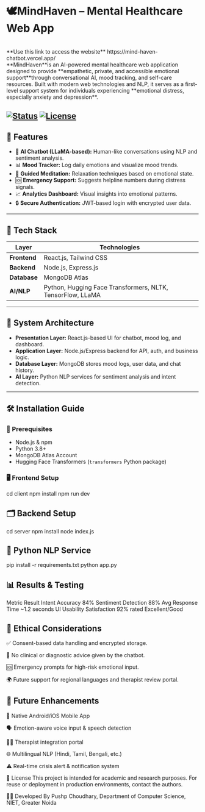 #  🕊️MindHaven – Mental Healthcare Web App
<br>
**Use this link to access the website** https://mind-haven-chatbot.vercel.app/ <br>
**MindHaven**is an AI-powered mental healthcare web application designed to provide **empathetic, private, and accessible emotional support**through conversational AI, mood tracking, and self-care resources. Built with modern web technologies and NLP, it serves as a first-level support system for individuals experiencing **emotional distress, especially anxiety and depression**.

[![Status](https://img.shields.io/badge/status-active-success.svg)]()
[![License](https://img.shields.io/badge/license-MIT-blue.svg)](/LICENSE)
<br>
---

## 🧠 Features

- 🤖 **AI Chatbot (LLaMA-based):** Human-like conversations using NLP and sentiment analysis.
- 📊 **Mood Tracker:** Log daily emotions and visualize mood trends.
- 🧘 **Guided Meditation:** Relaxation techniques based on emotional state.
- 🆘 **Emergency Support:** Suggests helpline numbers during distress signals.
- 📈 **Analytics Dashboard:** Visual insights into emotional patterns.
- 🔒 **Secure Authentication:** JWT-based login with encrypted user data.

---

## 🚀 Tech Stack

| Layer             | Technologies                                             |
|------------------|----------------------------------------------------------|
| **Frontend**      | React.js, Tailwind CSS                                  |
| **Backend**       | Node.js, Express.js                                     |
| **Database**      | MongoDB Atlas                                           |
| **AI/NLP**        | Python, Hugging Face Transformers, NLTK, TensorFlow, LLaMA |

---

## 📐 System Architecture

- **Presentation Layer:** React.js-based UI for chatbot, mood log, and dashboard.
- **Application Layer:** Node.js/Express backend for API, auth, and business logic.
- **Database Layer:** MongoDB stores mood logs, user data, and chat history.
- **AI Layer:** Python NLP services for sentiment analysis and intent detection.

---

## 🛠️ Installation Guide

### 🔧 Prerequisites
- Node.js & npm
- Python 3.8+
- MongoDB Atlas Account
- Hugging Face Transformers (`transformers` Python package)

### 🖥️ Frontend Setup

cd client
npm install
npm run dev
## 🗂️ Backend Setup

cd server
npm install
node index.js
## 🤖 Python NLP Service

pip install -r requirements.txt
python app.py

## 📊 Results & Testing
Metric	Result
Intent Accuracy	84%
Sentiment Detection	88%
Avg Response Time	~1.2 seconds
UI Usability Satisfaction	92% rated Excellent/Good

## 🔐 Ethical Considerations
✅ Consent-based data handling and encrypted storage.

🚫 No clinical or diagnostic advice given by the chatbot.

🆘 Emergency prompts for high-risk emotional input.

🌍 Future support for regional languages and therapist review portal.

## 🔭 Future Enhancements
📱 Native Android/iOS Mobile App

🗣️ Emotion-aware voice input & speech detection

🧑‍⚕️ Therapist integration portal

🌐 Multilingual NLP (Hindi, Tamil, Bengali, etc.)

⚠️ Real-time crisis alert & notification system

📄 License
This project is intended for academic and research purposes. For reuse or deployment in production environments, contact the authors.

👨‍💻 Developed By
Pushp Choudhary,
Department of Computer Science, NIET, Greater Noida

